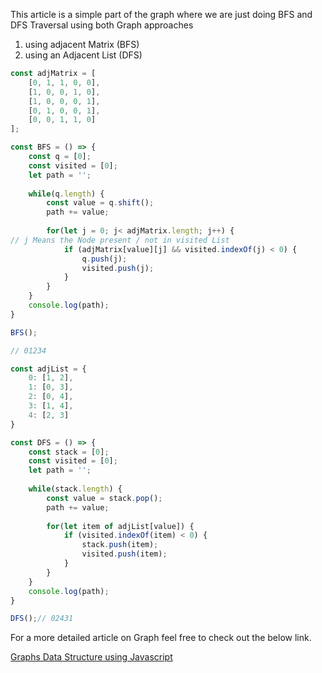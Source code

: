This article is a simple part of the graph where we are just doing BFS and DFS Traversal using both Graph approaches

1. using adjacent Matrix (BFS)
2. using an Adjacent List (DFS)


```javascript
const adjMatrix = [
    [0, 1, 1, 0, 0],
    [1, 0, 0, 1, 0],
    [1, 0, 0, 0, 1],
    [0, 1, 0, 0, 1],
    [0, 0, 1, 1, 0]
];

const BFS = () => {
    const q = [0];
    const visited = [0];
    let path = '';
    
    while(q.length) {
        const value = q.shift();
        path += value;
        
        for(let j = 0; j< adjMatrix.length; j++) {
// j Means the Node present / not in visited List
            if (adjMatrix[value][j] && visited.indexOf(j) < 0) {
                q.push(j);
                visited.push(j);
            }
        }
    }
    console.log(path);
}

BFS();

// 01234
```

```javascript
const adjList = {
    0: [1, 2],
    1: [0, 3],
    2: [0, 4],
    3: [1, 4],
    4: [2, 3]
}

const DFS = () => {
    const stack = [0];
    const visited = [0];
    let path = '';
    
    while(stack.length) {
        const value = stack.pop();
        path += value;
        
        for(let item of adjList[value]) {
            if (visited.indexOf(item) < 0) {
                stack.push(item);
                visited.push(item);
            }
        }
    }
    console.log(path);
}

DFS();// 02431
```
For a more detailed article on Graph feel free to check out the below link.

[Graphs Data Structure using Javascript](https://dev.to/ashutoshsarangi/approaching-graphs-data-structure-using-javascript-4021)
